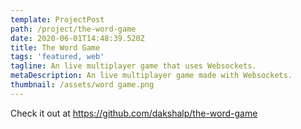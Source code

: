 ```yaml
---
template: ProjectPost
path: /project/the-word-game
date: 2020-06-01T14:48:39.520Z
title: The Word Game
tags: 'featured, web'
tagline: An live multiplayer game that uses Websockets.
metaDescription: An live multiplayer game made with Websockets.
thumbnail: /assets/word game.png
---
```

Check it out at https://github.com/dakshalp/the-word-game
